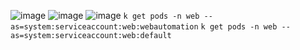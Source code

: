 
![image](https://user-images.githubusercontent.com/74687192/216814476-8677b933-4208-4dd1-8030-e216d725266e.png)
![image](https://user-images.githubusercontent.com/74687192/216814503-3346f7dc-bf71-47cd-bb2b-63be351d6c1d.png)
![image](https://user-images.githubusercontent.com/74687192/216814515-f955a86d-06d5-419b-b95e-af2e9eda49ae.png)
`k get pods -n web --as=system:serviceaccount:web:webautomation`
`k get pods -n web --as=system:serviceaccount:web:default`
